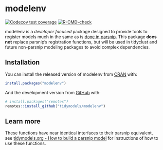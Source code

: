 
<!-- README.md is generated from README.Rmd. Please edit that file -->

# modelenv

<!-- badges: start -->

[![Codecov test
coverage](https://codecov.io/gh/tidymodels/modelenv/branch/main/graph/badge.svg)](https://app.codecov.io/gh/tidymodels/modelenv?branch=main)
[![R-CMD-check](https://github.com/tidymodels/modelenv/actions/workflows/R-CMD-check.yaml/badge.svg)](https://github.com/tidymodels/modelenv/actions/workflows/R-CMD-check.yaml)
<!-- badges: end -->

modelenv is a *developer focused* package designed to provide tools to
register models much in the same as is [done in
parsnip](https://parsnip.tidymodels.org/reference/set_new_model.html).
This package **does not** replace parsnip’s registration functions, but
will be used in tidyclust and future non-parsnip modeling packages to
avoid complex dependencies.

## Installation

You can install the released version of modelenv from
[CRAN](https://CRAN.R-project.org) with:

``` r
install.packages("modelenv")
```

And the development version from [GitHub](https://github.com/) with:

``` r
# install.packages("remotes")
remotes::install_github("tidymodels/modelenv")
```

## Learn more

These functions have near identical interfaces to their parsnip
equivalent, see [tidymodels.org - How to build a parsnip
model](https://www.tidymodels.org/learn/develop/models/) for
instructions of how to use these functions.
